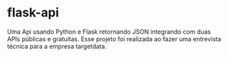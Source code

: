 # flask-api
Uma Api usando Python e Flask retornando JSON integrando com duas APIs públicas e gratuitas. Esse projeto foi realizada ao fazer uma entrevista técnica para a empresa targetdata.
